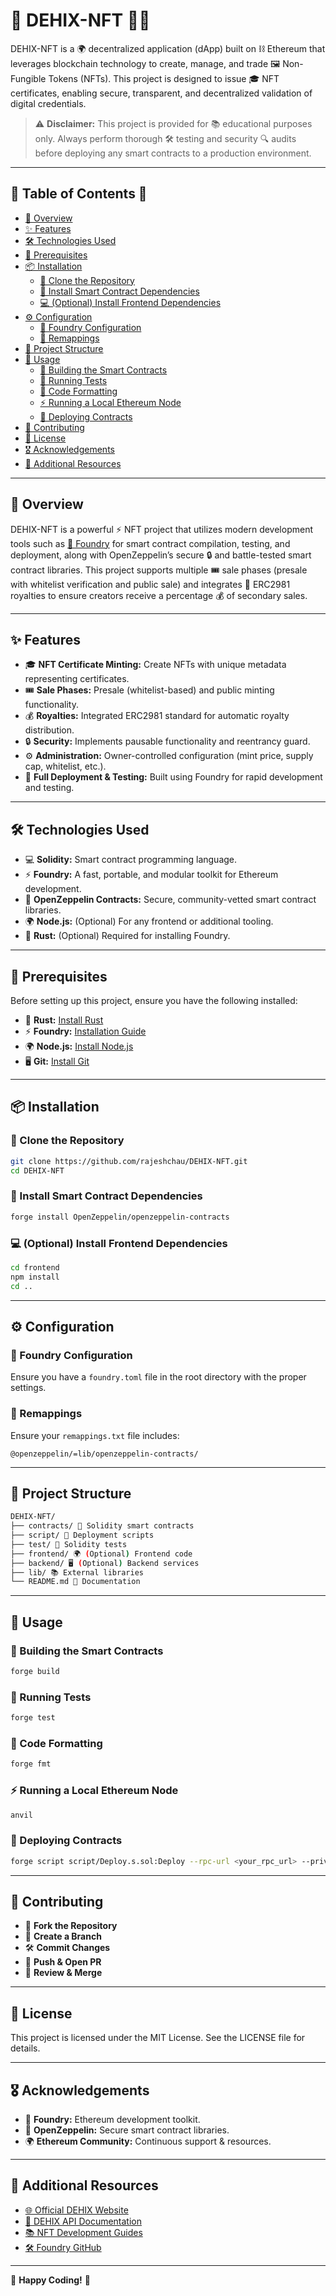 # 🚀 DEHIX-NFT 🎨🔗

DEHIX-NFT is a 🌍 decentralized application (dApp) built on ⛓️ Ethereum that leverages blockchain technology to create, manage, and trade 🖼️ Non-Fungible Tokens (NFTs). This project is designed to issue 🎓 NFT certificates, enabling secure, transparent, and decentralized validation of digital credentials. 

> ⚠️ **Disclaimer:** This project is provided for 📚 educational purposes only. Always perform thorough 🛠️ testing and security 🔍 audits before deploying any smart contracts to a production environment.

---

## 📜 Table of Contents 📜

- [📖 Overview](#overview)
- [✨ Features](#features)
- [🛠️ Technologies Used](#technologies-used)
- [🔑 Prerequisites](#prerequisites)
- [📦 Installation](#installation)
  - [📂 Clone the Repository](#clone-the-repository)
  - [🔧 Install Smart Contract Dependencies](#install-smart-contract-dependencies)
  - [💻 (Optional) Install Frontend Dependencies](#optional-install-frontend-dependencies)
- [⚙️ Configuration](#configuration)
  - [🔧 Foundry Configuration](#foundry-configuration)
  - [📍 Remappings](#remappings)
- [📂 Project Structure](#project-structure)
- [🚀 Usage](#usage)
  - [🔨 Building the Smart Contracts](#building-the-smart-contracts)
  - [🧪 Running Tests](#running-tests)
  - [🎨 Code Formatting](#code-formatting)
  - [⚡ Running a Local Ethereum Node](#running-a-local-ethereum-node)
  - [🚀 Deploying Contracts](#deploying-contracts)
- [🤝 Contributing](#contributing)
- [📜 License](#license)
- [🎖️ Acknowledgements](#acknowledgements)
- [🔗 Additional Resources](#additional-resources)

---

## 📖 Overview

DEHIX-NFT is a powerful ⚡ NFT project that utilizes modern development tools such as [🦄 Foundry](https://book.getfoundry.sh/) for smart contract compilation, testing, and deployment, along with OpenZeppelin’s secure 🔒 and battle-tested smart contract libraries. This project supports multiple 🎟️ sale phases (presale with whitelist verification and public sale) and integrates 🎼 ERC2981 royalties to ensure creators receive a percentage 💰 of secondary sales.

---

## ✨ Features

- 🎓 **NFT Certificate Minting:** Create NFTs with unique metadata representing certificates.
- 🎟️ **Sale Phases:** Presale (whitelist-based) and public minting functionality.
- 💰 **Royalties:** Integrated ERC2981 standard for automatic royalty distribution.
- 🔒 **Security:** Implements pausable functionality and reentrancy guard.
- ⚙️ **Administration:** Owner-controlled configuration (mint price, supply cap, whitelist, etc.).
- 🚀 **Full Deployment & Testing:** Built using Foundry for rapid development and testing.

---

## 🛠️ Technologies Used

- 💻 **Solidity:** Smart contract programming language.
- ⚡ **Foundry:** A fast, portable, and modular toolkit for Ethereum development.
- 🏰 **OpenZeppelin Contracts:** Secure, community-vetted smart contract libraries.
- 🌍 **Node.js:** (Optional) For any frontend or additional tooling.
- 🦀 **Rust:** (Optional) Required for installing Foundry.

---

## 🔑 Prerequisites

Before setting up this project, ensure you have the following installed:

- 🦀 **Rust:** [Install Rust](https://www.rust-lang.org/tools/install)
- ⚡ **Foundry:** [Installation Guide](https://book.getfoundry.sh/getting-started/installation.html)
- 🌍 **Node.js:** [Install Node.js](https://nodejs.org/)
- 🖥️ **Git:** [Install Git](https://git-scm.com/)

---

## 📦 Installation

### 📂 Clone the Repository

```bash
git clone https://github.com/rajeshchau/DEHIX-NFT.git
cd DEHIX-NFT
```

### 🔧 Install Smart Contract Dependencies

```bash
forge install OpenZeppelin/openzeppelin-contracts
```

### 💻 (Optional) Install Frontend Dependencies

```bash
cd frontend
npm install
cd ..
```

---

## ⚙️ Configuration

### 🔧 Foundry Configuration

Ensure you have a `foundry.toml` file in the root directory with the proper settings.

### 📍 Remappings

Ensure your `remappings.txt` file includes:

```plaintext
@openzeppelin/=lib/openzeppelin-contracts/
```

---

## 📂 Project Structure

```bash
DEHIX-NFT/
├── contracts/ 📝 Solidity smart contracts
├── script/ 🚀 Deployment scripts
├── test/ 🧪 Solidity tests
├── frontend/ 🌍 (Optional) Frontend code
├── backend/ 🖥️ (Optional) Backend services
├── lib/ 📚 External libraries
└── README.md 📜 Documentation
```

---

## 🚀 Usage

### 🔨 Building the Smart Contracts

```bash
forge build
```

### 🧪 Running Tests

```bash
forge test
```

### 🎨 Code Formatting

```bash
forge fmt
```

### ⚡ Running a Local Ethereum Node

```bash
anvil
```

### 🚀 Deploying Contracts

```bash
forge script script/Deploy.s.sol:Deploy --rpc-url <your_rpc_url> --private-key <your_private_key> --broadcast
```

---

## 🤝 Contributing

- 🍴 **Fork the Repository**
- 🌿 **Create a Branch**
- 🛠️ **Commit Changes**
- 🚀 **Push & Open PR**
- 👀 **Review & Merge**

---

## 📜 License

This project is licensed under the MIT License. See the LICENSE file for details.

---

## 🎖️ Acknowledgements

- 🦄 **Foundry:** Ethereum development toolkit.
- 🏰 **OpenZeppelin:** Secure smart contract libraries.
- 🌍 **Ethereum Community:** Continuous support & resources.

---

## 🔗 Additional Resources

- [🌐 Official DEHIX Website](https://dehix.org/)
- [📜 DEHIX API Documentation](https://devapi.dehix.org/documentation/static/index.html)
- [📚 NFT Development Guides](https://medium.com/tag/nft)
- [🛠️ Foundry GitHub](https://github.com/foundry-rs/foundry)

---

🚀 **Happy Coding!** 🎉

